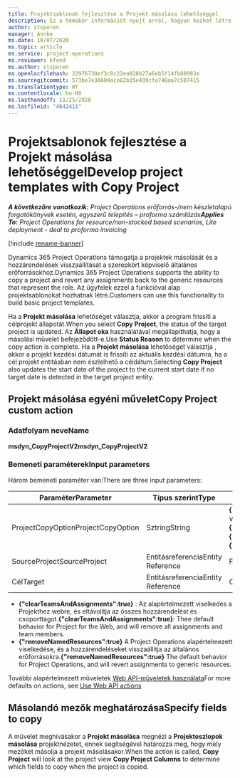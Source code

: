 ```yaml
---
title: Projektsablonok fejlesztése a Projekt másolása lehetőséggel
description: Ez a témakör információt nyújt arról, hogyan hozhat létre projektsablonokat a Projekt másolása egyéni művelettel.
author: stsporen
manager: Annbe
ms.date: 10/07/2020
ms.topic: article
ms.service: project-operations
ms.reviewer: kfend
ms.author: stsporen
ms.openlocfilehash: 22976730ef3c8c22ea028b27a6eb5f14fb88993e
ms.sourcegitcommit: 573be7e36604ace82b35e439cfa748aa7c587415
ms.translationtype: HT
ms.contentlocale: hu-HU
ms.lasthandoff: 11/25/2020
ms.locfileid: "4642411"
---
```

# <a name="develop-project-templates-with-copy-project"></a><span data-ttu-id="77f33-103">Projektsablonok fejlesztése a Projekt másolása lehetőséggel</span><span class="sxs-lookup"><span data-stu-id="77f33-103">Develop project templates with Copy Project</span></span>

<span data-ttu-id="77f33-104">_**A következőre vonatkozik:** Project Operations erőforrás-/nem készletalapú forgatókönyvek esetén, egyszerű telepítés – proforma számlázás_</span><span class="sxs-lookup"><span data-stu-id="77f33-104">_**Applies To:** Project Operations for resource/non-stocked based scenarios, Lite deployment - deal to proforma invoicing_</span></span>

[!include [rename-banner](~/includes/cc-data-platform-banner.md)]

<span data-ttu-id="77f33-105">Dynamics 365 Project Operations támogatja a projektek másolását és a hozzárendelések visszaállítását a szerepkört képviselő általános erőforrásokhoz.</span><span class="sxs-lookup"><span data-stu-id="77f33-105">Dynamics 365 Project Operations supports the ability to copy a project and revert any assignments back to the generic resources that represent the role.</span></span> <span data-ttu-id="77f33-106">Az ügyfelek ezzel a funkcióval alap projektsablonokat hozhatnak létre.</span><span class="sxs-lookup"><span data-stu-id="77f33-106">Customers can use this functionality to build basic project templates.</span></span>

<span data-ttu-id="77f33-107">Ha a **Projekt másolása** lehetőséget választja, akkor a program frissíti a célprojekt állapotát.</span><span class="sxs-lookup"><span data-stu-id="77f33-107">When you select **Copy Project**, the status of the target project is updated.</span></span> <span data-ttu-id="77f33-108">Az **Állapot oka** használatával megállapíthatja, hogy a másolási művelet befejeződött-e.</span><span class="sxs-lookup"><span data-stu-id="77f33-108">Use **Status Reason** to determine when the copy action is complete.</span></span> <span data-ttu-id="77f33-109">Ha a **Projekt másolása** lehetőséget választja , akkor a projekt kezdési dátumát is frissíti az aktuális kezdési dátumra, ha a cél projekt entitásban nem észlelhető a céldátum.</span><span class="sxs-lookup"><span data-stu-id="77f33-109">Selecting **Copy Project** also updates the start date of the project to the current start date if no target date is detected in the target project entity.</span></span>

## <a name="copy-project-custom-action"></a><span data-ttu-id="77f33-110">Projekt másolása egyéni művelet</span><span class="sxs-lookup"><span data-stu-id="77f33-110">Copy Project custom action</span></span> 

### <a name="name"></a><span data-ttu-id="77f33-111">Adatfolyam neve</span><span class="sxs-lookup"><span data-stu-id="77f33-111">Name</span></span> 

<span data-ttu-id="77f33-112">**msdyn_CopyProjectV2**</span><span class="sxs-lookup"><span data-stu-id="77f33-112">**msdyn_CopyProjectV2**</span></span>

### <a name="input-parameters"></a><span data-ttu-id="77f33-113">Bemeneti paraméterek</span><span class="sxs-lookup"><span data-stu-id="77f33-113">Input parameters</span></span>
<span data-ttu-id="77f33-114">Három bemeneti paraméter van:</span><span class="sxs-lookup"><span data-stu-id="77f33-114">There are three input parameters:</span></span>

| <span data-ttu-id="77f33-115">Paraméter</span><span class="sxs-lookup"><span data-stu-id="77f33-115">Parameter</span></span>          | <span data-ttu-id="77f33-116">Típus szerint</span><span class="sxs-lookup"><span data-stu-id="77f33-116">Type</span></span>   | <span data-ttu-id="77f33-117">Értékek</span><span class="sxs-lookup"><span data-stu-id="77f33-117">Values</span></span>                                                   | 
|--------------------|--------|----------------------------------------------------------|
| <span data-ttu-id="77f33-118">ProjectCopyOption</span><span class="sxs-lookup"><span data-stu-id="77f33-118">ProjectCopyOption</span></span>  | <span data-ttu-id="77f33-119">Sztring</span><span class="sxs-lookup"><span data-stu-id="77f33-119">String</span></span> | <span data-ttu-id="77f33-120">**{"removeNamedResources":true}** vagy **{"clearTeamsAndAssignments":true}**</span><span class="sxs-lookup"><span data-stu-id="77f33-120">**{"removeNamedResources":true}** or **{"clearTeamsAndAssignments":true}**</span></span> |
| <span data-ttu-id="77f33-121">SourceProject</span><span class="sxs-lookup"><span data-stu-id="77f33-121">SourceProject</span></span>      | <span data-ttu-id="77f33-122">Entitásreferencia</span><span class="sxs-lookup"><span data-stu-id="77f33-122">Entity Reference</span></span> | <span data-ttu-id="77f33-123">Forrásprojekt</span><span class="sxs-lookup"><span data-stu-id="77f33-123">Source Project</span></span> |
| <span data-ttu-id="77f33-124">Cél</span><span class="sxs-lookup"><span data-stu-id="77f33-124">Target</span></span>             | <span data-ttu-id="77f33-125">Entitásreferencia</span><span class="sxs-lookup"><span data-stu-id="77f33-125">Entity Reference</span></span> | <span data-ttu-id="77f33-126">Célprojekt</span><span class="sxs-lookup"><span data-stu-id="77f33-126">Target Project</span></span> |


- <span data-ttu-id="77f33-127">**{"clearTeamsAndAssignments":true}** : Az alapértelmezett viselkedés a Projekthez webre, és eltávolítja az összes hozzárendelést és csoporttagot.</span><span class="sxs-lookup"><span data-stu-id="77f33-127">**{"clearTeamsAndAssignments":true}**: Thee default behavior for Project for the Web, and will remove all assignments and team members.</span></span>
- <span data-ttu-id="77f33-128">**{"removeNamedResources":true}** A Project Operations alapértelmezett viselkedése, és a hozzárendeléseket visszaállítja az általános erőforrásokra.</span><span class="sxs-lookup"><span data-stu-id="77f33-128">**{"removeNamedResources":true}** The default behavior for Project Operations, and will revert assignments to generic resources.</span></span>

<span data-ttu-id="77f33-129">További alapértelmezett műveletek [Web API-műveletek használata](https://docs.microsoft.com/powerapps/developer/common-data-service/webapi/use-web-api-actions)</span><span class="sxs-lookup"><span data-stu-id="77f33-129">For more defaults on actions, see [Use Web API actions](https://docs.microsoft.com/powerapps/developer/common-data-service/webapi/use-web-api-actions)</span></span>

## <a name="specify-fields-to-copy"></a><span data-ttu-id="77f33-130">Másolandó mezők meghatározása</span><span class="sxs-lookup"><span data-stu-id="77f33-130">Specify fields to copy</span></span> 
<span data-ttu-id="77f33-131">A művelet meghívásakor a **Projekt másolása** megnézi a **Projektoszlopok másolása** projektnézetet, ennek segítségével határozza meg, hogy mely mezőket másolja a projekt másolásakor.</span><span class="sxs-lookup"><span data-stu-id="77f33-131">When the action is called, **Copy Project** will look at the project view **Copy Project Columns** to determine which fields to copy when the project is copied.</span></span>

